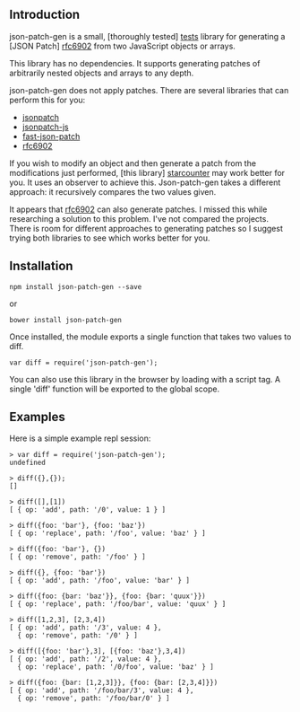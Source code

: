## Introduction

json-patch-gen is a small, [thoroughly tested] [tests] library for
generating a [JSON Patch] [rfc6902] from two JavaScript
objects or arrays.

This library has no dependencies. It supports generating patches of
arbitrarily nested objects and arrays to any depth.

json-patch-gen does not apply patches. There are several libraries
that can perform this for you:

* [jsonpatch](https://www.npmjs.org/package/jsonpatch)
* [jsonpatch-js](https://github.com/bruth/jsonpatch-js)
* [fast-json-patch](https://github.com/Starcounter-Jack/Fast-JSON-Patch)
* [rfc6902][rfcproj]

If you wish to modify an object and then generate a patch from the
modifications just performed, [this library] [starcounter] may work
better for you. It uses an observer to achieve this. Json-patch-gen
takes a different approach: it recursively compares the two values
given.

It appears that [rfc6902][rfcproj] can also generate patches. I missed
this while researching a solution to this problem. I've not compared
the projects. There is room for different approaches to generating
patches so I suggest trying both libraries to see which works better
for you.

[tests]: https://github.com/gregsexton/json-patch-gen/blob/master/test/diff.js
[rfc6902]: https://tools.ietf.org/html/rfc6902
[starcounter]: https://github.com/Starcounter-Jack/Fast-JSON-Patch
[rfcproj]: https://www.npmjs.org/package/rfc6902

## Installation

    npm install json-patch-gen --save

or

    bower install json-patch-gen

Once installed, the module exports a single function that takes two
values to diff.

    var diff = require('json-patch-gen');

You can also use this library in the browser by loading with a script
tag. A single 'diff' function will be exported to the global scope.

## Examples

Here is a simple example repl session:

    > var diff = require('json-patch-gen');
    undefined

    > diff({},{});
    []

    > diff([],[1])
    [ { op: 'add', path: '/0', value: 1 } ]

    > diff({foo: 'bar'}, {foo: 'baz'})
    [ { op: 'replace', path: '/foo', value: 'baz' } ]

    > diff({foo: 'bar'}, {})
    [ { op: 'remove', path: '/foo' } ]

    > diff({}, {foo: 'bar'})
    [ { op: 'add', path: '/foo', value: 'bar' } ]

    > diff({foo: {bar: 'baz'}}, {foo: {bar: 'quux'}})
    [ { op: 'replace', path: '/foo/bar', value: 'quux' } ]

    > diff([1,2,3], [2,3,4])
    [ { op: 'add', path: '/3', value: 4 },
      { op: 'remove', path: '/0' } ]

    > diff([{foo: 'bar'},3], [{foo: 'baz'},3,4])
    [ { op: 'add', path: '/2', value: 4 },
      { op: 'replace', path: '/0/foo', value: 'baz' } ]

    > diff({foo: {bar: [1,2,3]}}, {foo: {bar: [2,3,4]}})
    [ { op: 'add', path: '/foo/bar/3', value: 4 },
      { op: 'remove', path: '/foo/bar/0' } ]
